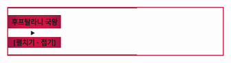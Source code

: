 <table style="border:2px solid #cc1442;"><tr><td style="padding:0;">
<table style="width:300px;text-align:center;">
    <tr>
        <td style="background:linear-gradient(to right, #a61142 0%, #cc1442 25%, #cc1442 75%, #a61142 100%);color:var(--bg);"><b>후프탈라니 국왕</b></td>
    </tr>
    <tr><td style="padding:0;">
    <details>
        <summary><div class="td" style="border-bottom:1px solid var(--vapour);background:linear-gradient(to right, #a61142 0%, #cc1442 25%, #cc1442 75%, #a61142 100%);color:var(--bg);"><b>[펼치기 · 접기]</b></div></summary>
        <table>
            <colgroup>
                <col style="width:25%;">
                <col style="width:25%;">
                <col style="width:25%;">
                <col style="width:25%;">
            </colgroup>
            <tr style="background-color:#cc1442;color:var(--bg);font-size:14px;">
                <td>제1대</td>
                <td>제2대</td>
                <td>제3대</td>
                <td>제4대</td>
            </tr>
            <tr>
                <td>끄바라크헬데에니</td>
                <td>쿠우뉘이니</td>
                <td>샬러티키니</td>
                <td>카호니</td>
            </tr>
            <tr style="background-color:#cc1442;color:var(--bg);font-size:14px;">
                <td>제5대</td>
                <td>제6대</td>
                <td>제7대</td>
                <td>제8대</td>
            </tr>
            <tr>
                <td>안또모사떼니</td>
                <td>보호까세에스</td>
                <td>이보켈레니</td>
                <td>유로니</td>
            </tr>
            <tr style="background-color:#cc1442;color:var(--bg);font-size:14px;">
                <td>제9대</td>
                <td>제10대</td>
                <td>제11대</td>
                <td>제12대</td>
            </tr>
            <tr>
                <td>쇼오니</td>
                <td>에엣뜨가케니</td>
                <td>쉬꼬스</td>
                <td>마포호에니</td>
            </tr>
            <tr style="background-color:#cc1442;color:var(--bg);font-size:14px;">
                <td>제13대</td>
                <td>제14대</td>
                <td>제15대</td>
                <td>제16대</td>
            </tr>
            <tr>
                <td>흘레키</td>
                <td>우우르베에깜테니</td>
                <td>보올레니</td>
                <td>싸아빌라쇼오니</td>
            </tr>
            <tr style="background-color:#cc1442;color:var(--bg);font-size:14px;">
                <td>제17대</td>
                <td></td>
                <td></td>
                <td></td>
            </tr>
            <tr>
                <td>오오데세니</td>
                <td></td>
                <td></td>
                <td></td>
            </tr>
        </table>
    </details>
    </td></tr>
</table>
</td></tr></table>